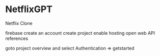# NetflixGPT

Netflix Clone

firebase
create an account
create project
enable hosting
open web API references

goto project overview and select Authentication => getstarted

